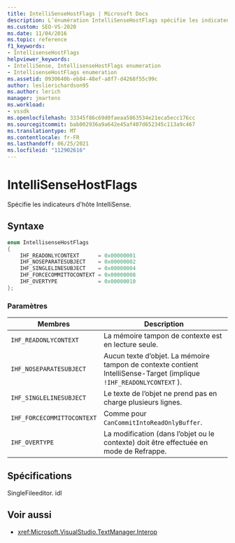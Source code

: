 ```yaml
---
title: IntelliSenseHostFlags | Microsoft Docs
description: L’énumération IntelliSenseHostFlags spécifie les indicateurs d’hôte IntelliSense. Cet article décrit les valeurs enum.
ms.custom: SEO-VS-2020
ms.date: 11/04/2016
ms.topic: reference
f1_keywords:
- IntellisenseHostFlags
helpviewer_keywords:
- IntelliSense, IntellisenseHostFlags enumeration
- IntellisenseHostFlags enumeration
ms.assetid: 0930640b-eb84-48ef-a8f7-d4268f55c99c
author: leslierichardson95
ms.author: lerich
manager: jmartens
ms.workload:
- vssdk
ms.openlocfilehash: 33345f86c69d0faeaa5863534e21eca5ecc176cc
ms.sourcegitcommit: bab002936a9a642e45af407d652345c113a9c467
ms.translationtype: MT
ms.contentlocale: fr-FR
ms.lasthandoff: 06/25/2021
ms.locfileid: "112902616"
---
```

# <a name="intellisensehostflags"></a>IntelliSenseHostFlags
Spécifie les indicateurs d'hôte IntelliSense.

## <a name="syntax"></a>Syntaxe

```cpp
enum IntellisenseHostFlags
{
    IHF_READONLYCONTEXT      = 0x00000001
    IHF_NOSEPARATESUBJECT    = 0x00000002
    IHF_SINGLELINESUBJECT    = 0x00000004
    IHF_FORCECOMMITTOCONTEXT = 0x00000008
    IHF_OVERTYPE             = 0x00000010
};
```

### <a name="parameters"></a>Paramètres

|Membres|Description|
|-------------|-----------------|
|`IHF_READONLYCONTEXT`|La mémoire tampon de contexte est en lecture seule.|
|`IHF_NOSEPARATESUBJECT`|Aucun texte d’objet. La mémoire tampon de contexte contient IntelliSense-Target (implique `!IHF_READONLYCONTEXT` ).|
|`IHF_SINGLELINESUBJECT`|Le texte de l’objet ne prend pas en charge plusieurs lignes.|
|`IHF_FORCECOMMITTOCONTEXT`|Comme pour `CanCommitIntoReadOnlyBuffer`.|
|`IHF_OVERTYPE`|La modification (dans l’objet ou le contexte) doit être effectuée en mode de Refrappe.|

## <a name="requirements"></a>Spécifications
 SingleFileeditor. idl

## <a name="see-also"></a>Voir aussi
- <xref:Microsoft.VisualStudio.TextManager.Interop>
